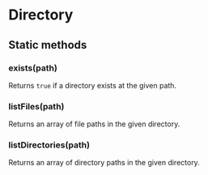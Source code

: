 # Directory

## Static methods

### exists(path)

Returns `true` if a directory exists at the given path.

### listFiles(path)

Returns an array of file paths in the given directory.

### listDirectories(path)

Returns an array of directory paths in the given directory.
